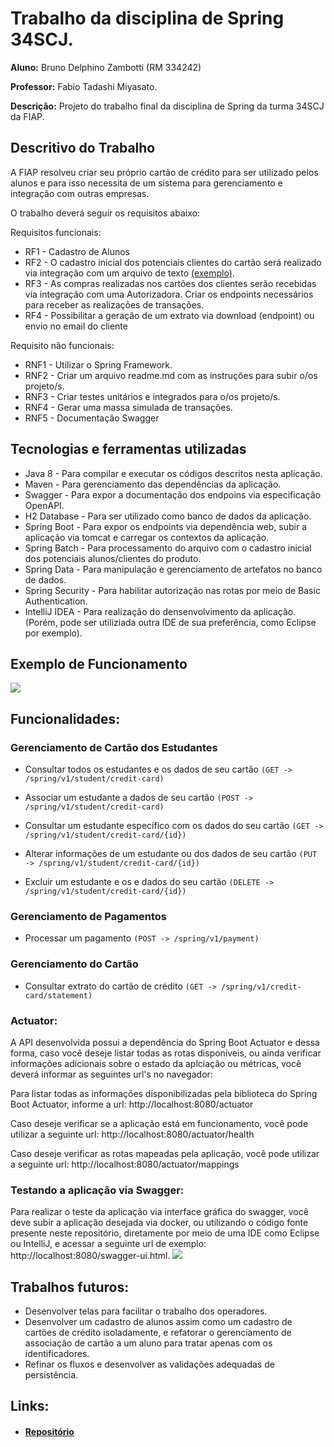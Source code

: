 # Trabalho da disciplina de Spring 34SCJ.
**Aluno:** Bruno Delphino Zambotti (RM 334242)

**Professor:** Fabio Tadashi Miyasato.

**Descrição:** Projeto do trabalho final da disciplina de Spring da turma 34SCJ da FIAP.

## Descritivo do Trabalho
A FIAP resolveu criar seu próprio cartão de crédito para ser utilizado pelos alunos e para isso necessita de um sistema para gerenciamento e integração com outras empresas.

O trabalho deverá seguir os requisitos abaixo:

Requisitos funcionais:
- RF1 - Cadastro de Alunos
- RF2 - O cadastro inicial dos potenciais clientes do cartão será realizado via integração com um arquivo de texto
 [(exemplo)](https://drive.google.com/open?id=19ILqrYjOEe4C840ZRwhKDauvhDZCKc).
- RF3 - As compras realizadas nos cartões dos clientes serão recebidas via integração com uma Autorizadora. 
Criar os endpoints necessários para receber as realizações de transações.
- RF4 - Possibilitar a geração de um extrato via download (endpoint) ou envio no email do cliente 

Requisito não funcionais:
- RNF1 - Utilizar o Spring Framework.
- RNF2 - Criar um arquivo readme.md com as instruções para subir o/os projeto/s.
- RNF3 - Criar testes unitários e integrados para o/os projeto/s.
- RNF4 - Gerar uma massa simulada de transações.
- RNF5 - Documentação Swagger

## Tecnologias e ferramentas utilizadas
- Java 8 - Para compilar e executar os códigos descritos nesta aplicação.
- Maven - Para gerenciamento das dependências da aplicação.
- Swagger - Para expor a documentação dos endpoins via especificação OpenAPI.
- H2 Database - Para ser utilizado como banco de dados da aplicação.
- Spring Boot - Para expor os endpoints via dependência web, subir a aplicação via tomcat e carregar os contextos da aplicação.
- Spring Batch - Para processamento do arquivo com o cadastro inicial dos potenciais alunos/clientes do produto.
- Spring Data - Para manipulação e gerenciamento de artefatos no banco de dados.
- Spring Security - Para habilitar autorização nas rotas por meio de Basic Authentication.
- IntelliJ IDEA - Para realização do densenvolvimento da aplicação. (Porém, pode ser utiliziada outra IDE de sua preferência, como Eclipse por exemplo).

## Exemplo de Funcionamento
![](example.gif)

## Funcionalidades:

### Gerenciamento de Cartão dos Estudantes

- Consultar todos os estudantes e os dados de seu cartão
```(GET -> /spring/v1/student/credit-card)```

- Associar um estudante a dados de seu cartão
```(POST -> /spring/v1/student/credit-card)```

- Consultar um estudante específico com os dados do seu cartão
```(GET -> /spring/v1/student/credit-card/{id})```

- Alterar informações de um estudante ou dos dados de seu cartão
```(PUT -> /spring/v1/student/credit-card/{id})```

- Excluir um estudante e os e dados do seu cartão
```(DELETE -> /spring/v1/student/credit-card/{id})```

### Gerenciamento de Pagamentos

- Processar um pagamento
```(POST -> /spring/v1/payment)```

### Gerenciamento do Cartão
- Consultar extrato do cartão de crédito
```(GET -> /spring/v1/credit-card/statement)```

### Actuator:

A API desenvolvida possui a dependência do Spring Boot Actuator e dessa forma, caso você deseje listar todas as rotas disponíveis, ou ainda verificar informações adicionais sobre o estado da aplciação ou métricas, você deverá informar as seguintes url's no navegador: 

Para listar todas as informações disponibilizadas pela biblioteca do Spring Boot Actuator, informe a url: http://localhost:8080/actuator

Caso deseje verificar se a aplicação está em funcionamento, você pode utilizar a seguinte url: http://localhost:8080/actuator/health

Caso deseje verificar as rotas mapeadas pela aplicação, você pode utilizar a seguinte url: http://localhost:8080/actuator/mappings


### Testando a aplicação via Swagger:
Para realizar o teste da aplicação via interface gráfica do swagger, você deve subir a aplicação desejada via docker, ou utilizando o código fonte presente neste repositório, diretamente por meio de uma IDE como Eclipse ou IntelliJ, e acessar a seguinte url de exemplo: http://localhost:8080/swagger-ui.html.
![](swagger-example.png)


## Trabalhos futuros: 
- Desenvolver telas para facilitar o trabalho dos operadores.
- Desenvolver um cadastro de alunos assim como um cadastro de cartões de crédito isoladamente, e refatorar o gerenciamento de associação de cartão a um aluno para tratar apenas com os identificadores. 
- Refinar os fluxos e desenvolver as validações adequadas de persistência.

## Links:

- #### [Repositório](https://github.com/bruno-zambotti/trabalho-spring-34scj)